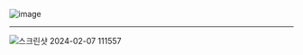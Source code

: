 ![image](https://github.com/LeeJaeHyung/spring-todo/assets/69907023/4155828a-2057-4ee3-af62-eb0c8d75aed8)



<hr/>

![스크린샷 2024-02-07 111557](https://github.com/LeeJaeHyung/spring-todo/assets/69907023/6ed4186c-ea33-4627-b9e7-202db4071c81)
